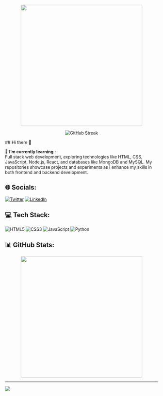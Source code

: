 <p align="center">
  <img src="https://github-readme-stats.vercel.app/api?username=gxdhx&show_icons=true&theme=bear" width="400">
</p>

<p align="center">
  <a href="https://git.io/streak-stats">
    <img src="https://github-readme-streak-stats.herokuapp.com?user=gxdhx&theme=date-night&card_height=190" alt="GitHub Streak" />
  </a>
</p>
## Hi there 👋

 🌱 **I’m currently learning :**  <br>Full stack web development, exploring technologies like HTML, CSS, JavaScript, Node.js, React, and databases like MongoDB and MySQL. My repositories showcase projects and experiments as I enhance my skills in both frontend and backend development.

## 🌐 Socials:
[![Twitter](https://img.shields.io/badge/Twitter-%231DA1F2.svg?logo=Twitter&logoColor=white)](https://x.com/gxdhx_) [![LinkedIn](https://img.shields.io/badge/LinkedIn-%230077B5.svg?logo=linkedin&logoColor=white)](https://linkedin.com/in/gxdhx)

## 💻 Tech Stack:
![HTML5](https://img.shields.io/badge/html5-%23E34F26.svg?style=for-the-badge&logo=html5&logoColor=white) ![CSS3](https://img.shields.io/badge/css3-%231572B6.svg?style=for-the-badge&logo=css3&logoColor=white) ![JavaScript](https://img.shields.io/badge/javascript-%23323330.svg?style=for-the-badge&logo=javascript&logoColor=%23F7DF1E) ![Python](https://img.shields.io/badge/python-%234B8BBE.svg?style=for-the-badge&logo=python&logoColor=white)

## 📊 GitHub Stats:
<p align="center">
  <img src="https://github-readme-stats.vercel.app/api?username=gxdhx&show_icons=true&theme=bear" width="400">
</p>

---
[![](https://visitcount.itsvg.in/api?id=gxdhx&icon=0&color=0)](https://visitcount.itsvg.in)

